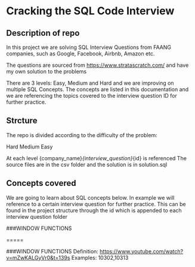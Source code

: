 # Cracking the SQL Code Interview 

## Description of repo 
In this project we are solving SQL Interview Questions from FAANG companies, such as Google, Facebook, Airbnb, Amazon etc.

The questions are sourced from https://www.stratascratch.com/ and have my own solution to the problems

There are 3 levels: Easy, Medium and Hard and we are improving on multiple  SQL Concepts.
The concepts are listed in this documentation and we are referencing the topics covered to the interview question ID for further practice. 

## Strcture
The repo is divided according to the difficulty of the problem: 

Hard
Medium
Easy

At each level {company_name}_{interview_question}_{id} is referenced
The source files are in the csv folder and the solution is in solution.sql


## Concepts covered
We are going to learn about SQL concepts below. 
In example we will reference to a certain interview question for further practice.
This can be found in the project structure through the id which is appended to each interview question folder

###WINDOW FUNCTIONS


=====

###WINDOW FUNCTIONS
Definition: https://www.youtube.com/watch?v=mZwKALGyVr0&t=139s
Examples: 10302,10313






